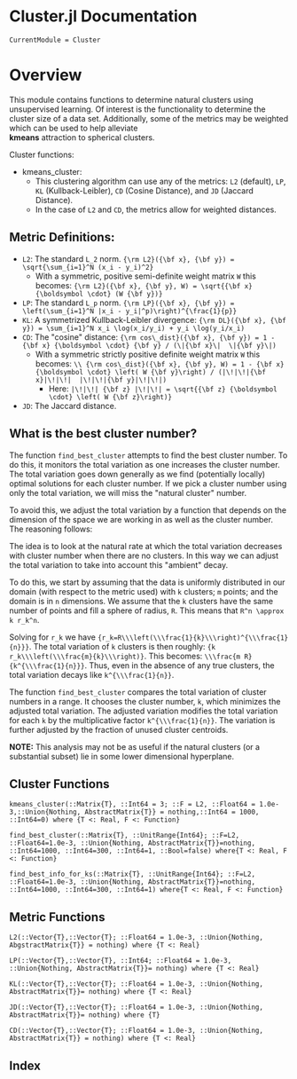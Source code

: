 # Cluster.jl Documentation

```@meta
CurrentModule = Cluster
```

# Overview
This module contains functions to determine natural clusters using unsupervised learning.
Of interest is the functionality to determine the cluster size of a data set.
Additionally, some of the metrics may be weighted which can be used to help alleviate  
**kmeans** attraction to spherical clusters.

Cluster functions:
- kmeans_cluster: 
    - This clustering algorithm can use any of the metrics: 
        `L2` (default), `LP`, `KL` (Kullback-Leibler), `CD` (Cosine Distance), and `JD` (Jaccard Distance).
    - In the case of `L2` and `CD`, the metrics allow for weighted distances.

## Metric Definitions:
- `L2`: The standard ``L_2`` norm. ``{\rm L2}({\bf x}, {\bf y}) = \sqrt{\sum_{i=1}^N (x_i - y_i)^2}``
    -  With a symmetric, positive semi-definite weight matrix `W` this becomes: ``{\rm L2}({\bf x}, {\bf y}, W) = \sqrt{{\bf x} {\boldsymbol \cdot} (W {\bf y})}``
- `LP`: The standard ``L_p`` norm. ``{\rm LP}({\bf x}, {\bf y}) = \left(\sum_{i=1}^N |x_i - y_i|^p)\right)^{\frac{1}{p}}``
- `KL`: A symmetrized Kullback-Leibler divergence: ``{\rm DL}({\bf x}, {\bf y}) = \sum_{i=1}^N x_i \log(x_i/y_i) + y_i \log(y_i/x_i)``
- `CD`: The "cosine" distance: ``{\rm cos\_dist}({\bf x}, {\bf y}) = 1 - {\bf x} {\boldsymbol \cdot} {\bf y} / (\|{\bf x}\|  \|{\bf y}\|)``
    - With a symmetric strictly positive definite weight matrix `W` this becomes: 
        ``\\ {\rm cos\_dist}({\bf x}, {\bf y}, W) = 1 - {\bf x} {\boldsymbol \cdot} \left( W {\bf y}\right) / (|\!|\!|{\bf x}|\!|\!|  |\!|\!|{\bf y}|\!|\!|)`` 
        - Here: ``|\!|\!| {\bf z} |\!|\!| = \sqrt{{\bf z} {\boldsymbol \cdot} \left( W {\bf z}\right)}``
- `JD`: The Jaccard distance.

## What is the best cluster number?
The function `find_best_cluster` attempts to find the best cluster number.
To do this, it monitors the total variation as one increases the cluster number. The total variation goes 
down generally as we find (potentially locally) optimal solutions for each cluster number.
If we pick a cluster number using only the total variation, we will miss the "natural cluster" number.

To avoid this, we adjust the total variation by a function that depends on the dimension of the space
we are working in as well as the cluster number. The reasoning follows:

The idea is to look at the natural rate at which the total variation decreases with cluster number when 
there are no clusters. In this way we can adjust the total variation to take into account 
this "ambient" decay.

To do this, we start by assuming that the data is uniformly distributed in our domain 
(with respect to the metric used) with `k` clusters; `m` points; and the domain is in `n` dimensions.
We assume that the `k` clusters have the same number of points and fill a sphere 
of radius, `R`. This means that ``R^n \approx k r_k^n``.

Solving for ``r_k`` we have ``{r_k=R\\\left(\\\frac{1}{k}\\\right)^{\\\frac{1}{n}}}``.
The total variation of `k` clusters is then roughly: ``{k r_k\\\left(\\\frac{m}{k}\\\right)}``. 
This becomes: ``\\\frac{m R}{k^{\\\frac{1}{n}}}``.
Thus, even in the absence of any true clusters, the total variation decays like ``k^{\\\frac{1}{n}}``.

The function `find_best_cluster` compares the total variation of cluster numbers in a range.
It chooses the cluster number, `k`, which minimizes the adjusted total variation.
The adjusted variation modifies the total variation for each `k` by the multiplicative factor  ``k^{\\\frac{1}{n}}``. 
The variation is further adjusted by the 
fraction of unused cluster centroids.

**NOTE:** This analysis may not be as useful if the natural clusters (or a substantial subset) 
lie in some lower dimensional hyperplane.


## Cluster Functions

```@docs
kmeans_cluster(::Matrix{T}, ::Int64 = 3; ::F = L2, ::Float64 = 1.0e-3,::Union{Nothing, AbstractMatrix{T}} = nothing,::Int64 = 1000, ::Int64=0) where {T <: Real, F <: Function}
```

```@docs
find_best_cluster(::Matrix{T}, ::UnitRange{Int64}; ::F=L2, ::Float64=1.0e-3, ::Union{Nothing, AbstractMatrix{T}}=nothing, ::Int64=1000, ::Int64=300, ::Int64=1, ::Bool=false) where{T <: Real, F <: Function}
```

```@docs
find_best_info_for_ks(::Matrix{T}, ::UnitRange{Int64}; ::F=L2, ::Float64=1.0e-3, ::Union{Nothing, AbstractMatrix{T}}=nothing, ::Int64=1000, ::Int64=300, ::Int64=1) where{T <: Real, F <: Function}
```

## Metric Functions

```@docs
L2(::Vector{T},::Vector{T}; ::Float64 = 1.0e-3, ::Union{Nothing, AbgstractMatrix{T}} = nothing) where {T <: Real}
```

```@docs
LP(::Vector{T},::Vector{T}, ::Int64; ::Float64 = 1.0e-3, ::Union{Nothing, AbstractMatrix{T}}= nothing) where {T <: Real}
```

```@docs
KL(::Vector{T},::Vector{T}; ::Float64 = 1.0e-3, ::Union{Nothing, AbstractMatrix{T}}= nothing) where {T <: Real}
```

```@docs
JD(::Vector{T},::Vector{T}; ::Float64 = 1.0e-3, ::Union{Nothing, AbstractMatrix{T}}= nothing) where {T}
```

```@docs
CD(::Vector{T},::Vector{T}; ::Float64 = 1.0e-3, ::Union{Nothing, AbstractMatrix{T}} = nothing) where {T <: Real}
```

## Index

```@index
```

